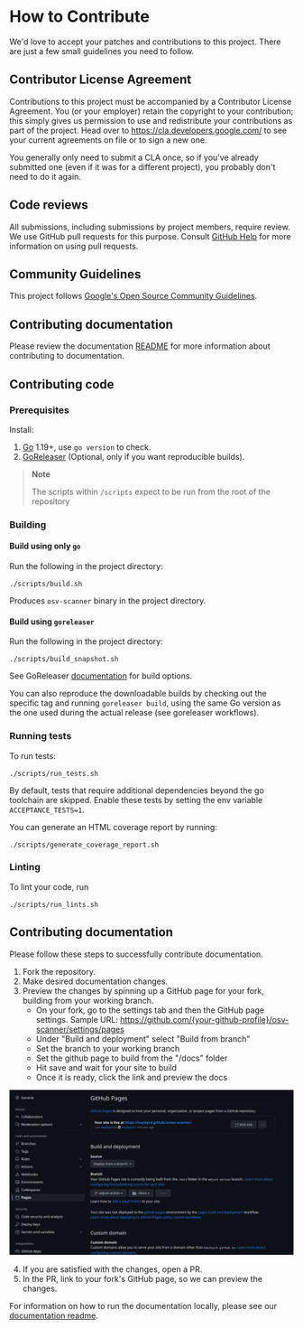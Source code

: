 # How to Contribute

We'd love to accept your patches and contributions to this project. There are
just a few small guidelines you need to follow.

## Contributor License Agreement

Contributions to this project must be accompanied by a Contributor License
Agreement. You (or your employer) retain the copyright to your contribution;
this simply gives us permission to use and redistribute your contributions as
part of the project. Head over to <https://cla.developers.google.com/> to see
your current agreements on file or to sign a new one.

You generally only need to submit a CLA once, so if you've already submitted one
(even if it was for a different project), you probably don't need to do it
again.

## Code reviews

All submissions, including submissions by project members, require review. We
use GitHub pull requests for this purpose. Consult
[GitHub Help](https://help.github.com/articles/about-pull-requests/) for more
information on using pull requests.

## Community Guidelines

This project follows
[Google's Open Source Community Guidelines](https://opensource.google.com/conduct/).

## Contributing documentation
Please review the documentation [README](docs/README.md) for more information about contributing to documentation.

## Contributing code

### Prerequisites
Install:
1. [Go](https://go.dev/) 1.19+, use `go version` to check.
2. [GoReleaser](https://goreleaser.com/) (Optional, only if you want reproducible builds).

> **Note**
>
> The scripts within `/scripts` expect to be run from the root of the repository

### Building

#### Build using only `go`

Run the following in the project directory:
```shell
./scripts/build.sh
```
Produces `osv-scanner` binary in the project directory.

#### Build using `goreleaser`

Run the following in the project directory:
```shell
./scripts/build_snapshot.sh
```

See GoReleaser [documentation](https://goreleaser.com/cmd/goreleaser_build/) for build options.

You can also reproduce the downloadable builds by checking out the specific tag and running `goreleaser build`,
using the same Go version as the one used during the actual release (see goreleaser workflows).

### Running tests

To run tests:
```shell
./scripts/run_tests.sh
```

By default, tests that require additional dependencies beyond the go toolchain are skipped.
Enable these tests by setting the env variable `ACCEPTANCE_TESTS=1`.

You can generate an HTML coverage report by running:

```shell
./scripts/generate_coverage_report.sh
```

### Linting
To lint your code, run

```shell
./scripts/run_lints.sh
```

## Contributing documentation

Please follow these steps to successfully contribute documentation.

1. Fork the repository.
2. Make desired documentation changes.
3. Preview the changes by spinning up a GitHub page for your fork, building from your working branch.
    - On your fork, go to the settings tab and then the GitHub page settings. Sample URL: https://github.com/{your-github-profile}/osv-scanner/settings/pages
    - Under "Build and deployment" select "Build from branch"
    - Set the branch to your working branch
    - Set the github page to build from the "/docs" folder
    - Hit save and wait for your site to build
    - Once it is ready, click the link and preview the docs

![Image shows the UI settings for building the GitHub page, which is described in step 3 of the contributing documentation instructions.](docs/images/github-page.png)

4. If you are satisfied with the changes, open a PR.
5. In the PR, link to your fork's GitHub page, so we can preview the changes.

For information on how to run the documentation locally, please see our [documentation readme](https://github.com/google/osv-scanner/blob/main/docs/README.md/#running-docs-locally).
